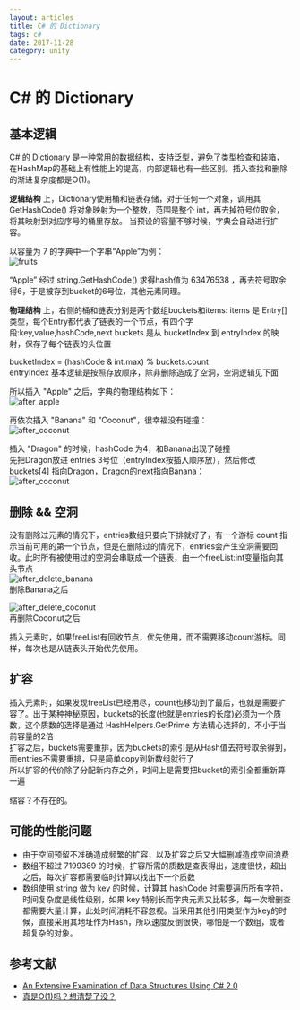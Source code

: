 ```yaml
---
layout: articles
title: C# 的 Dictionary
tags: c#
date: 2017-11-28
category: unity
---
```

# C# 的 Dictionary

## 基本逻辑
 C# 的 Dictionary 是一种常用的数据结构，支持泛型，避免了类型检查和装箱，在HashMap的基础上有性能上的提高，内部逻辑也有一些区别。插入查找和删除的渐进复杂度都是O(1)。  

 **逻辑结构** 上，Dictionary使用桶和链表存储，对于任何一个对象，调用其 GetHashCode() 将对象映射为一个整数，范围是整个 int，再去掉符号位取余，将其映射到对应序号的桶里存放。
 当预设的容量不够时候，字典会自动进行扩容。  

 以容量为 7 的字典中一个字串“Apple”为例：   
 ![fruits]({{"/postres/2017-11-28-dictionary/fruits.png"|absolute_url}})  

“Apple” 经过 string.GetHashCode() 求得hash值为 63476538 ，再去符号取余得6，于是被存到bucket的6号位，其他元素同理。    

 **物理结构** 上，右侧的桶和链表分别是两个数组buckets和items:
 items 是 Entry[] 类型，每个Entry都代表了链表的一个节点，有四个字段:key,value,hashCode,next
 buckets 是从 bucketIndex 到 entryIndex 的映射，保存了每个链表的头位置

   bucketIndex = (hashCode & int.max) % buckets.count  
   entryIndex 基本逻辑是按照存放顺序，除非删除造成了空洞，空洞逻辑见下面

   所以插入 "Apple" 之后，字典的物理结构如下：  
   ![after_apple]({{"/postres/2017-11-28-dictionary/after_apple.png"|absolute_url}})

   再依次插入 "Banana" 和 "Coconut"，很幸福没有碰撞：   
   ![after_coconut]({{"/postres/2017-11-28-dictionary/after_coconut.png"|absolute_url}})

   插入 "Dragon" 的时候，hashCode 为4，和Banana出现了碰撞  
   先把Dragon放进 entries 3号位（entryIndex按插入顺序放），然后修改buckets[4] 指向Dragon，Dragon的next指向Banana：  
   ![after_coconut]({{"/postres/2017-11-28-dictionary/after_dragon.png"|absolute_url}})

## 删除 && 空洞
  没有删除过元素的情况下，entries数组只要向下排就好了，有一个游标 count 指示当前可用的第一个节点，但是在删除过的情况下，entries会产生空洞需要回收。此时所有被使用过的空洞会串联成一个链表，由一个freeList:int变量指向其头节点  
  ![after_delete_banana]({{"/postres/2017-11-28-dictionary/delete_banana.png"|absolute_url}})  
  删除Banana之后  

  ![after_delete_coconut]({{"/postres/2017-11-28-dictionary/delete_coconut.png"|absolute_url}})  
  再删除Coconut之后  

  插入元素时，如果freeList有回收节点，优先使用，而不需要移动count游标。同样，每次也是从链表头开始优先使用。

## 扩容
  插入元素时，如果发现freeList已经用尽，count也移动到了最后，也就是需要扩容了。出于某种神秘原因，buckets的长度(也就是entries的长度)必须为一个质数，这个质数的选择是通过 HashHelpers.GetPrime 方法精心选择的，不小于当前容量的2倍  
  扩容之后，buckets需要重排，因为buckets的索引是从Hash值去符号取余得到，而entries不需要重排，只是简单copy到新数组就行了  
  所以扩容的代价除了分配新内存之外，时间上是需要把bucket的索引全都重新算一遍

  缩容？不存在的。


## 可能的性能问题
   * 由于空间预留不准确造成频繁的扩容，以及扩容之后又大幅删减造成空间浪费
   * 数组不超过 7199369 的时候，扩容所需的质数是查表得出，速度很快，超出之后，每次扩容都需要临时计算以找出下一个质数
   * 数组使用 string 做为 key 的时候，计算其 hashCode 时需要遍历所有字符，时间复杂度是线性级别，如果 key 特别长而字典元素又比较多，每一次增删查都需要大量计算，此处时间消耗不容忽视。当采用其他引用类型作为key的时候，直接采用其地址作为Hash，所以速度反倒很快，哪怕是一个数组，或者超复杂的对象。

## 参考文献
 * [An Extensive Examination of Data Structures Using C# 2.0](https://msdn.microsoft.com/en-us/library/ms379570.aspx)
 * [真是O(1)吗？想清楚了没？](http://blog.zhaojie.me/2013/01/think-in-detail-why-its-o-1.html)
